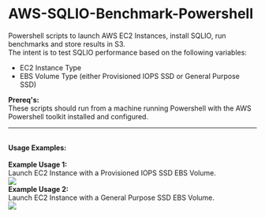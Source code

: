# AWS-SQLIO-Benchmark-Powershell
Powershell scripts to launch AWS EC2 Instances, install SQLIO, run benchmarks and store results in S3.
<br>
The intent is to test SQLIO performance based on the following variables:
<ul>
<li> EC2 Instance Type
<li> EBS Volume Type (either Provisioned IOPS SSD or General Purpose SSD)
</ul>
<b>Prereq's:</b>
<br>
These scripts should run from a machine running Powershell with the AWS Powershell toolkit installed and configured.
<br>
<hr>
<br>
<b>Usage Examples:</b>
<br>
<br>
<b>Example Usage 1:</b> 
<br>
Launch EC2 Instance with a Provisioned IOPS SSD EBS Volume.
<br>
<img src="https://s3.amazonaws.com/russell.day/SQLIOBenchmark_Example_Usage_IOPS_v2.png">
<br>
<b>Example Usage 2:</b> 
<br>
Launch EC2 Instance with a General Purpose SSD EBS Volume.
<br>
<img src="https://s3.amazonaws.com/russell.day/SQLIOBenchmark_Example_Usage_GP2.png">
